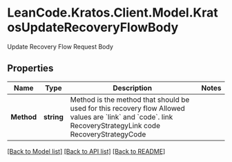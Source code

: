 # LeanCode.Kratos.Client.Model.KratosUpdateRecoveryFlowBody
Update Recovery Flow Request Body

## Properties

Name | Type | Description | Notes
------------ | ------------- | ------------- | -------------
**Method** | **string** | Method is the method that should be used for this recovery flow  Allowed values are &#x60;link&#x60; and &#x60;code&#x60;. link RecoveryStrategyLink code RecoveryStrategyCode | 

[[Back to Model list]](../../README.md#documentation-for-models) [[Back to API list]](../../README.md#documentation-for-api-endpoints) [[Back to README]](../../README.md)

